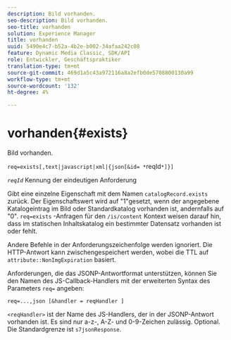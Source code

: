```yaml
---
description: Bild vorhanden.
seo-description: Bild vorhanden.
seo-title: vorhanden
solution: Experience Manager
title: vorhanden
uuid: 5490e4c7-b52a-4b2e-b002-34afaa242c08
feature: Dynamic Media Classic, SDK/API
role: Entwickler, Geschäftspraktiker
translation-type: tm+mt
source-git-commit: 469d1a5c43a972116a8a2efb0de5708800130a99
workflow-type: tm+mt
source-wordcount: '132'
ht-degree: 4%

---
```



# vorhanden{#exists}

Bild vorhanden.

`req=exists[,text|javascript|xml|{json[&id= *`reqId`*]}]`

*`reqId`* Kennung der eindeutigen Anforderung

Gibt eine einzelne Eigenschaft mit dem Namen `catalogRecord.exists` zurück. Der Eigenschaftswert wird auf &quot;1&quot;gesetzt, wenn der angegebene Katalogeintrag im Bild oder Standardkatalog vorhanden ist, andernfalls auf &quot;0&quot;. `req=exists` -Anfragen für den  `/is/content` Kontext weisen darauf hin, dass im statischen Inhaltskatalog ein bestimmter Datensatz vorhanden ist oder fehlt.

Andere Befehle in der Anforderungszeichenfolge werden ignoriert. Die HTTP-Antwort kann zwischengespeichert werden, wobei die TTL auf `attribute::NonImgExpiration` basiert.

Anforderungen, die das JSONP-Antwortformat unterstützen, können Sie den Namen des JS-Callback-Handlers mit der erweiterten Syntax des Parameters `req=` angeben:

`req=...,json [&handler = reqHandler ]`

`<reqHandler>` ist der Name des JS-Handlers, der in der JSONP-Antwort vorhanden ist. Es sind nur a-z-, A-Z- und 0-9-Zeichen zulässig. Optional. Die Standardgrenze ist `s7jsonResponse`.
